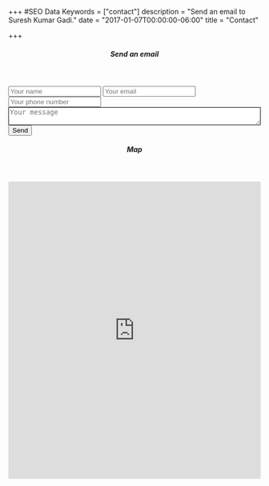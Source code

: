 +++
#SEO Data
Keywords = ["contact"]
description = "Send an email to Suresh Kumar Gadi."
date = "2017-01-07T00:00:00-06:00"
title = "Contact"

+++
<div class="w3-row-padding">
<div class="w3-col m12 l6 s12  w3-margin-bottom">
	<div class="w3-container w3-hover-shadow w3-padding-0 w3-border w3-border-theme">
		<header class="w3-container w3-theme"><h5 class="w3-center">Send an email</h5></header>
		<div class="w3-container w3-center w3-margin w3-ripple">
			<form name="contact" netlify netlify-honeypot="bot-field">
				<input class= "w3-input w3-border w3-border-theme" name="name" placeholder= "Your name" tabindex="1">
				<input class= "w3-input w3-border w3-border-theme" name="email" placeholder= "Your email" tabindex="2">
				<input class= "w3-input w3-border w3-border-theme" name="phone" placeholder= "Your phone number" tabindex="3">
				<textarea name="message" placeholder="Your message" style= "width: 100%; border: 1px solid black;" tabindex="4"></textarea>
				<button class="w3-button w3-block w3-white w3-border w3-border-theme w3-ripple" tabindex="5">Send</button>
			</form>
		</div>
	</div>
</div>
<div class="w3-col m12 l6 s12  w3-margin-bottom">
	<div class="w3-container w3-hover-shadow w3-padding-0 w3-border w3-border-theme">
		<header class="w3-container w3-theme"><h5 class="w3-center">Map</h5></header>
		<div class="w3-container w3-center w3-margin w3-ripple w3-padding-0 w3-margin-0"><iframe src="https://www.google.com/maps/embed?pb=!1m14!1m8!1m3!1d3027.4749267833777!2d-103.33085525628194!3d25.528557890710097!3m2!1i1024!2i768!4f13.1!3m3!1m2!1s0x0%3A0x25576067121ec28f!2sFIME!5e0!3m2!1sen!2smx!4v1485811391184" width="100%" height="595" frameborder="0" style="border:0" allowfullscreen></iframe></div>
	</div>
</div>
</div>
<script src="//cdn.tinymce.com/4/tinymce.min.js"></script>
<script>
	tinymce.init({
	selector:\`textarea\`,
	height: 300,
	menubar: false,
	plugins: [
		\`advlist autolink lists link image charmap print preview anchor\`,
		\`searchreplace visualblocks code fullscreen\`,
		\`insertdatetime media table contextmenu paste code\`
	],
	toolbar: \`undo redo | styleselect | bold italic | alignleft aligncenter alignright alignjustify | bullist numlist outdent indent | link \`,
	});
</script>